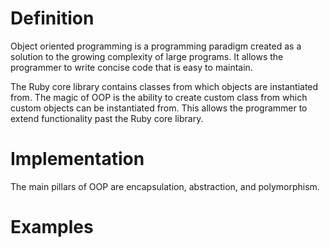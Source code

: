 # **Definition**

Object oriented programming is a programming paradigm created as a solution to the growing complexity of large programs. It allows the programmer to write concise code that is easy to maintain.

The Ruby core library contains classes from which objects are instantiated from. The magic of OOP is the ability to create custom class from which custom objects can be instantiated from. This allows the programmer to extend functionality past the Ruby core library.

# **Implementation**

The main pillars of OOP are encapsulation, abstraction, and polymorphism.

# **Examples**

```ruby

```